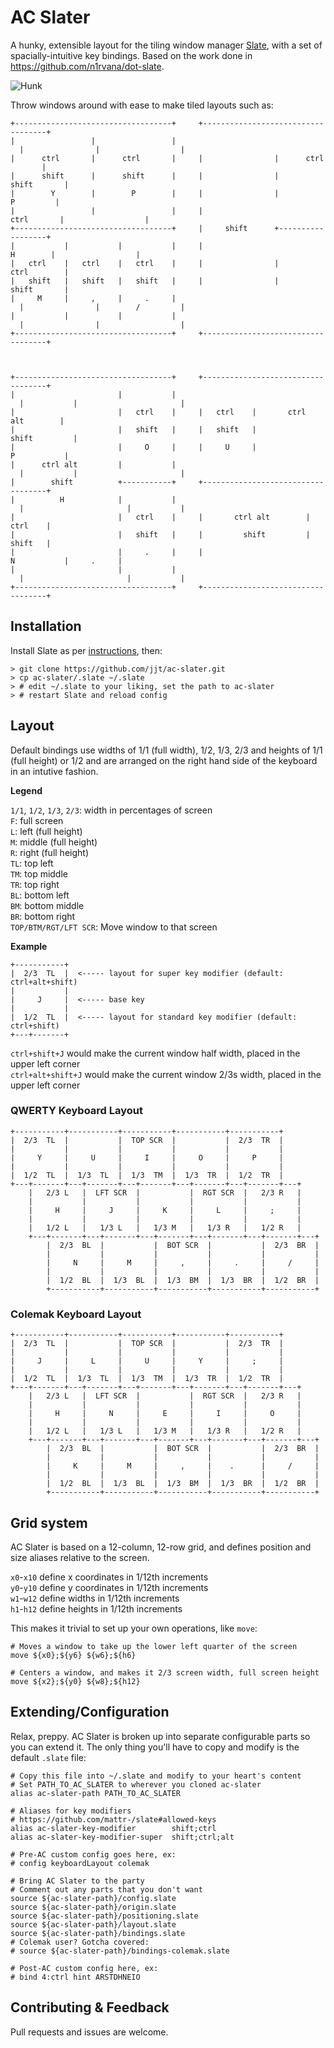 # AC Slater
A hunky, extensible layout for the tiling window manager [Slate](https://github.com/mattr-/slate), with a set of spacially-intuitive key bindings. Based on the work done in https://github.com/n1rvana/dot-slate.

![Hunk](http://i.imgur.com/A7P1oA9.jpg)

Throw windows around with ease to make tiled layouts such as:

```
+-----------------------------------+     +-----------------------------------+
|                 |                 |     |                |                  |
|      ctrl       |      ctrl       |     |                |      ctrl        |
|      shift      |      shift      |     |                |      shift       |
|        Y        |        P        |     |                |        P         |
|                 |                 |     |     ctrl       |                  |
+-----------------------------------+     |     shift      +------------------+
|           |           |           |     |       H        |                  |
|   ctrl    |   ctrl    |   ctrl    |     |                |      ctrl        |
|   shift   |   shift   |   shift   |     |                |      shift       |
|     M     |     ,     |     .     |     |                |        /         |
|           |           |           |     |                |                  |
+-----------------------------------+     +-----------------------------------+

                                                                               
+-----------------------------------+     +-----------------------------------+
|                       |           |     |           |                       |
|                       |   ctrl    |     |   ctrl    |       ctrl alt        |
|                       |   shift   |     |   shift   |         shift         |
|                       |     O     |     |     U     |           P           |
|      ctrl alt         |           |     |           |                       |
|        shift          +-----------+     +-----------------------------------+
|          H            |           |     |                       |           |
|                       |   ctrl    |     |       ctrl alt        |   ctrl    |
|                       |   shift   |     |         shift         |   shift   |
|                       |     .     |     |           N           |     .     |
|                       |           |     |                       |           |
+-----------------------------------+     +-----------------------------------+
```

## Installation

Install Slate as per [instructions](https://github.com/mattr-/slate#installing-slate), then:

    > git clone https://github.com/jjt/ac-slater.git
    > cp ac-slater/.slate ~/.slate
    > # edit ~/.slate to your liking, set the path to ac-slater
    > # restart Slate and reload config

## Layout

Default bindings use widths of 1/1 (full width), 1/2, 1/3, 2/3 and heights of 1/1 (full height) or 1/2 and are arranged on the right hand side of the keyboard in an intutive fashion.

**Legend**  

`1/1`, `1/2`, `1/3`, `2/3`: width in percentages of screen  
`F`: full screen  
`L`: left (full height)  
`M`: middle (full height)  
`R`: right (full height)  
`TL`: top left  
`TM`: top middle  
`TR`: top right  
`BL`: bottom left  
`BM`: bottom middle  
`BR`: bottom right  
`TOP/BTM/RGT/LFT SCR`: Move window to that screen

**Example**  
```
+-----------+
|  2/3  TL  |  <----- layout for super key modifier (default: ctrl+alt+shift)
|           |
|     J     |  <----- base key
|           |
|  1/2  TL  |  <----- layout for standard key modifier (default: ctrl+shift)
+---+-------+
```
`ctrl+shift+J` would make the current window half width, placed in the upper left corner  
`ctrl+alt+shift+J` would make the current window 2/3s width, placed in the upper left corner

### QWERTY Keyboard Layout
```
+-----------+-----------+-----------+-----------+-----------+
|  2/3  TL  |           |  TOP SCR  |           |  2/3  TR  |
|           |           |           |           |           |
|     Y     |     U     |     I     |     O     |     P     |
|           |           |           |           |           |
|  1/2  TL  |  1/3  TL  |  1/3  TM  |  1/3  TR  |  1/2  TR  |
+---+-------+---+-------+---+-------+---+-------+---+-------+---+
    |   2/3 L   |  LFT SCR  |           |  RGT SCR  |   2/3 R   |
    |           |           |           |           |           |
    |     H     |     J     |     K     |     L     |     ;     |
    |           |           |           |           |           |
    |   1/2 L   |   1/3 L   |   1/3 M   |   1/3 R   |   1/2 R   |
    +---+-------+---+-------+---+-------+---+-------+---+-------+---+
        |  2/3  BL  |           |  BOT SCR  |           |  2/3  BR  |
        |           |           |           |           |           |
        |     N     |     M     |     ,     |     .     |     /     |
        |           |           |           |           |           |
        |  1/2  BL  |  1/3  BL  |  1/3  BM  |  1/3  BR  |  1/2  BR  |
        +-----------+-----------+-----------+-----------+-----------+
```
### Colemak Keyboard Layout
```
+-----------+-----------+-----------+-----------+-----------+
|  2/3  TL  |           |  TOP SCR  |           |  2/3  TR  |
|           |           |           |           |           |
|     J     |     L     |     U     |     Y     |     ;     |
|           |           |           |           |           |
|  1/2  TL  |  1/3  TL  |  1/3  TM  |  1/3  TR  |  1/2  TR  |
+---+-------+---+-------+---+-------+---+-------+---+-------+---+
    |   2/3 L   |  LFT SCR  |           |  RGT SCR  |   2/3 R   |
    |           |           |           |           |           |
    |     H     |     N     |     E     |     I     |     O     |
    |           |           |           |           |           |
    |   1/2 L   |   1/3 L   |   1/3 M   |   1/3 R   |   1/2 R   |
    +---+-------+---+-------+---+-------+---+-------+---+-------+---+
        |  2/3  BL  |           |  BOT SCR  |           |  2/3  BR  |
        |           |           |           |           |           |
        |     K     |     M     |     ,     |    .      |     /     |
        |           |           |           |           |           |
        |  1/2  BL  |  1/3  BL  |  1/3  BM  |  1/3  BR  |  1/2  BR  |
        +-----------+-----------+-----------+-----------+-----------+
```

## Grid system

AC Slater is based on a 12-column, 12-row grid, and defines position and size aliases relative to the screen.

`x0`-`x10` define x coordinates in 1/12th increments  
`y0`-`y10` define y coordinates in 1/12th increments  
`w1`-`w12` define widths in 1/12th increments  
`h1`-`h12` define heights in 1/12th increments  

This makes it trivial to set up your own operations, like `move`:

```shell
# Moves a window to take up the lower left quarter of the screen
move ${x0};${y6} ${w6};${h6}

# Centers a window, and makes it 2/3 screen width, full screen height
move ${x2};${y0} ${w8};${h12}
```

## Extending/Configuration

Relax, preppy. AC Slater is broken up into separate configurable parts so you can extend it. The only thing you'll have to copy and modify is the default `.slate` file:

```shell
# Copy this file into ~/.slate and modify to your heart's content
# Set PATH_TO_AC_SLATER to wherever you cloned ac-slater
alias ac-slater-path PATH_TO_AC_SLATER

# Aliases for key modifiers
# https://github.com/mattr-/slate#allowed-keys
alias ac-slater-key-modifier        shift;ctrl
alias ac-slater-key-modifier-super  shift;ctrl;alt

# Pre-AC custom config goes here, ex:
# config keyboardLayout colemak

# Bring AC Slater to the party
# Comment out any parts that you don't want
source ${ac-slater-path}/config.slate
source ${ac-slater-path}/origin.slate
source ${ac-slater-path}/positioning.slate
source ${ac-slater-path}/layout.slate
source ${ac-slater-path}/bindings.slate
# Colemak user? Gotcha covered:
# source ${ac-slater-path}/bindings-colemak.slate

# Post-AC custom config here, ex:
# bind 4:ctrl hint ARSTDHNEIO
```

## Contributing & Feedback

Pull requests and issues are welcome.
